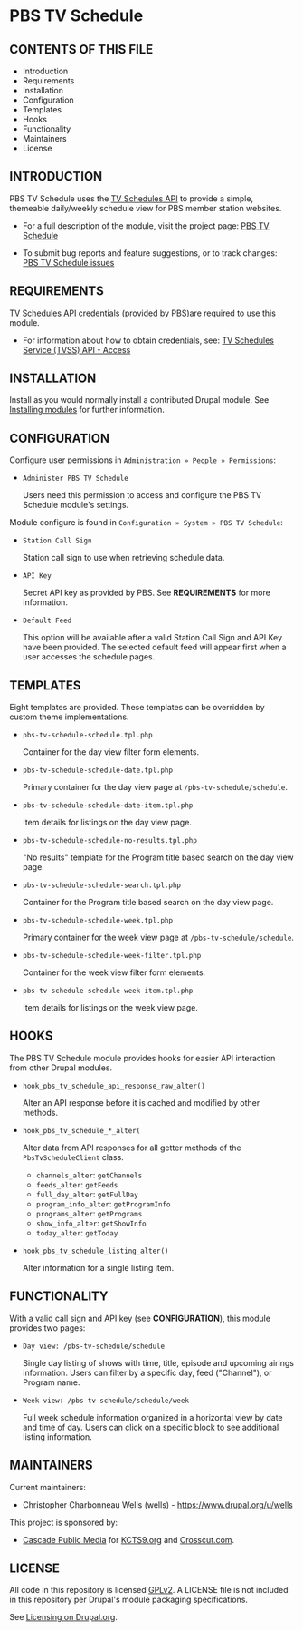 PBS TV Schedule
===============

CONTENTS OF THIS FILE
---------------------
   
 * Introduction
 * Requirements
 * Installation
 * Configuration
 * Templates
 * Hooks
 * Functionality
 * Maintainers
 * License

INTRODUCTION
------------

PBS TV Schedule uses the [TV Schedules API](https://docs.pbs.org/display/tvsapi)
to provide a simple, themeable daily/weekly schedule view for PBS member
station websites.

 * For a full description of the module, visit the project page:
   [PBS TV Schedule](https://www.drupal.org/project/pbs_tv_schedule)
   
 * To submit bug reports and feature suggestions, or to track changes:
   [PBS TV Schedule issues](https://www.drupal.org/project/issues/pbs_tv_schedule)

REQUIREMENTS
------------

[TV Schedules API](https://docs.pbs.org/display/tvsapi) credentials (provided by 
PBS)are required to use this module.

 * For information about how to obtain credentials, see:
   [TV Schedules Service (TVSS) API - Access](https://docs.pbs.org/display/tvsapi#TVSchedulesService(TVSS)API-Access)

INSTALLATION
------------

Install as you would normally install a contributed Drupal module. See
[Installing modules](https://www.drupal.org/docs/7/extend/installing-modules)
for further information.

CONFIGURATION
-------------

Configure user permissions in `Administration » People » Permissions`:

 * `Administer PBS TV Schedule`

   Users need this permission to access and configure the PBS TV Schedule 
   module's settings.

Module configure is found in `Configuration » System » PBS TV Schedule`:

 * `Station Call Sign`
 
   Station call sign to use when retrieving schedule data.
   
 * `API Key`
  
   Secret API key as provided by PBS. See **REQUIREMENTS** for more information.
   
 * `Default Feed`
  
   This option will be available after a valid Station Call Sign and API Key 
   have been provided. The selected default feed will appear first when a user
   accesses the schedule pages.

TEMPLATES
---------

Eight templates are provided. These templates can be overridden by custom theme
implementations.

 * `pbs-tv-schedule-schedule.tpl.php`
 
   Container for the day view filter form elements.
 
 * `pbs-tv-schedule-schedule-date.tpl.php`
 
   Primary container for the day view page at `/pbs-tv-schedule/schedule`.
 
 * `pbs-tv-schedule-schedule-date-item.tpl.php`
 
   Item details for listings on the day view page.
 
 * `pbs-tv-schedule-schedule-no-results.tpl.php`
 
   "No results" template for the Program title based search on the day view 
   page.
 
 * `pbs-tv-schedule-schedule-search.tpl.php`
 
   Container for the Program title based search on the day view page.
 
 * `pbs-tv-schedule-schedule-week.tpl.php`
 
   Primary container for the week view page at `/pbs-tv-schedule/schedule`.
 
 * `pbs-tv-schedule-schedule-week-filter.tpl.php`
 
   Container for the week view filter form elements.
 
 * `pbs-tv-schedule-schedule-week-item.tpl.php`
 
   Item details for listings on the week view page.
   
HOOKS
-----

The PBS TV Schedule module provides hooks for easier API interaction from other
Drupal modules.

 * `hook_pbs_tv_schedule_api_response_raw_alter()`
 
   Alter an API response before it is cached and modified by other methods.

 * `hook_pbs_tv_schedule_*_alter(`
 
   Alter data from API responses for all getter methods of the 
   `PbsTvScheduleClient` class.
   
    * `channels_alter`: `getChannels`
    * `feeds_alter`: `getFeeds`
    * `full_day_alter`: `getFullDay`
    * `program_info_alter`: `getProgramInfo`
    * `programs_alter`: `getPrograms`
    * `show_info_alter`: `getShowInfo`
    * `today_alter`: `getToday`

 * `hook_pbs_tv_schedule_listing_alter()`
 
   Alter information for a single listing item.

FUNCTIONALITY
-------------

With a valid call sign and API key (see **CONFIGURATION**), this module provides
two pages:

 * `Day view: /pbs-tv-schedule/schedule`
 
   Single day listing of shows with time, title, episode and upcoming airings
   information. Users can filter by a specific day, feed ("Channel"), or Program
   name.
 
 * `Week view: /pbs-tv-schedule/schedule/week`
 
   Full week schedule information organized in a horizontal view by date and 
   time of day. Users can click on a specific block to see additional listing
   information.
      
MAINTAINERS
-----------

Current maintainers:
 * Christopher Charbonneau Wells (wells) - https://www.drupal.org/u/wells

This project is sponsored by:
 * [Cascade Public Media](https://www.drupal.org/cascade-public-media) for 
 [KCTS9.org](https://kcts9.org/) and [Crosscut.com](https://crosscut.com/).
 
LICENSE
-------

All code in this repository is licensed 
[GPLv2](http://www.gnu.org/licenses/gpl-2.0.html). A LICENSE file is not 
included in this repository per Drupal's module packaging specifications.

See [Licensing on Drupal.org](https://www.drupal.org/about/licensing).
